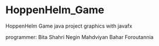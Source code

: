 # HoppenHelm_Game
HoppenHelm Game 
java project 
graphics with javafx

programmer:
Bita Shahri
Negin Mahdviyan
Bahar Foroutannia
